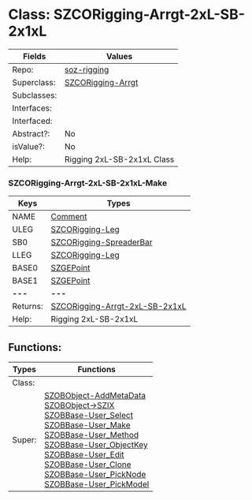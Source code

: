 
# Class:	SZCORigging-Arrgt-2xL-SB-2x1xL

| Fields | Values |
| --------- | --------- |
| Repo: | [soz-rigging](/repos/soz-rigging.html) |
| Superclass: | [SZCORigging-Arrgt](SZCORigging-Arrgt.html) |
| Subclasses: |  |
| Interfaces: |  |
| Interfaced: |  |
| Abstract?: | No |
| isValue?: | No |
| Help: | Rigging 2xL-SB-2x1xL Class |

### SZCORigging-Arrgt-2xL-SB-2x1xL-Make

| Keys | Types |
| --------- | --------- |
| NAME | [Comment](Comment.html) |
| ULEG | [SZCORigging-Leg](SZCORigging-Leg.html) |
| SB0 | [SZCORigging-SpreaderBar](SZCORigging-SpreaderBar.html) |
| LLEG | [SZCORigging-Leg](SZCORigging-Leg.html) |
| BASE0 | [SZGEPoint](SZGEPoint.html) |
| BASE1 | [SZGEPoint](SZGEPoint.html) |
| **---** | **---** |
| Returns: | [SZCORigging-Arrgt-2xL-SB-2x1xL](SZCORigging-Arrgt-2xL-SB-2x1xL.html) |
| Help: | Rigging 2xL-SB-2x1xL |


## Functions:

| Types | Functions |
| --------- | --------- |
| Class: |  |
| Super: | [SZOBObject-AddMetaData](SZOBObject.html) <br> [SZOBObject->SZIX](SZOBObject.html) <br> [SZOBBase-User_Select](SZOBBase.html) <br> [SZOBBase-User_Make](SZOBBase.html) <br> [SZOBBase-User_Method](SZOBBase.html) <br> [SZOBBase-User_ObjectKey](SZOBBase.html) <br> [SZOBBase-User_Edit](SZOBBase.html) <br> [SZOBBase-User_Clone](SZOBBase.html) <br> [SZOBBase-User_PickNode](SZOBBase.html) <br> [SZOBBase-User_PickModel](SZOBBase.html) |


